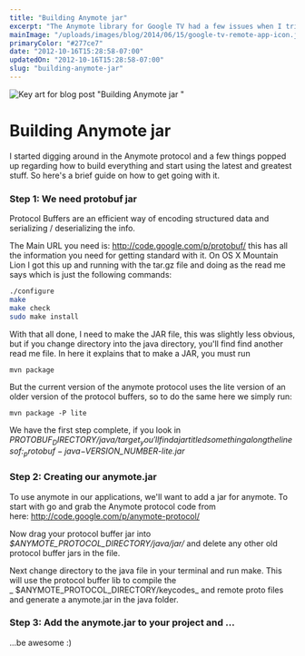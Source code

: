 ```yaml
---
title: "Building Anymote jar"
excerpt: "The Anymote library for Google TV had a few issues when I tried to build it, so for anyone else trying to do the same, this might have a few helpful tips on getting there."
mainImage: "/uploads/images/blog/2014/06/15/google-tv-remote-app-icon.jpg"
primaryColor: "#277ce7"
date: "2012-10-16T15:28:58-07:00"
updatedOn: "2012-10-16T15:28:58-07:00"
slug: "building-anymote-jar"
---
```

![Key art for blog post "Building Anymote jar "](/uploads/images/blog/2014/06/15/google-tv-remote-app-icon.jpg)

# Building Anymote jar

I started digging around in the Anymote protocol and a few things popped up regarding how to build everything and start using the latest and greatest stuff. So here's a brief guide on how to get going with it.

### Step 1: We need protobuf jar

Protocol Buffers are an efficient way of encoding structured data and serializing / deserializing the info.

The Main URL you need is: <http://code.google.com/p/protobuf/> this has all the information you need for getting standard with it. On OS X Mountain Lion I got this up and running with the tar.gz file and doing as the read me says which is just the following commands:

```bash
./configure
make
make check
sudo make install
```

With that all done, I need to make the JAR file, this was slightly less obvious, but if you change directory into the java directory, you'll find find another read me file. In here it explains that to make a JAR, you must run

```
mvn package
```

But the current version of the anymote protocol uses the lite version of an older version of the protocol buffers, so to do the same here we simply run:

```
mvn package -P lite
```

We have the first step complete, if you look in _$PROTOBUF_DIRECTORY/java/target_ you'll find a jar titled something along the lines of: _protobuf-java-$VERSION_NUMBER-lite.jar_

### Step 2: Creating our anymote.jar

To use anymote in our applications, we'll want to add a jar for anymote. To start with go and grab the Anymote protocol code from here: <http://code.google.com/p/anymote-protocol/>

Now drag your protocol buffer jar into _$ANYMOTE_PROTOCOL_DIRECTORY/java/jar/_ and delete any other old protocol buffer jars in the file.

Next change directory to the java file in your terminal and run make. This will use the protocol buffer lib to compile the _ $ANYMOTE_PROTOCOL_DIRECTORY/keycodes_ and remote proto files and generate a anymote.jar in the java folder.

### Step 3: Add the anymote.jar to your project and ...

...be awesome :)
